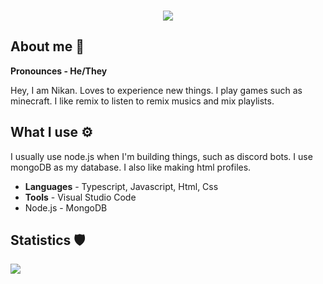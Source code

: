 <h3 align="center">
    <a href="#"> 
    <img src="https://readme-typing-svg.herokuapp.com?color=4F8CC9&lines=Hello!;Hello+there!;I+am+Nikan!&center=true&size=25" />
    </a>
</h3>


## About me 👋

**Pronounces - He/They**

Hey, I am Nikan. Loves to experience new things. I play games such as minecraft. I like remix to listen to remix musics and mix playlists.


## What I use ⚙️

I usually use node.js when I'm building things, such as discord bots. I use mongoDB as my database. I also like making html profiles.

-    **Languages** - Typescript, Javascript, Html, Css
-    **Tools** - Visual Studio Code
-    Node.js - MongoDB


## Statistics 🛡
<img align="left" style="padding=0;width=50%;" src="https://gh-stats.didinele.me/api/?username=NikanWasTaken&show_icons=true&title_color=4F8CC9&text_color=9f9f9f&bg_color=00000000&hide_border=true&icon_color=4F8CC9&hide_title=false&count_private=true"/>


